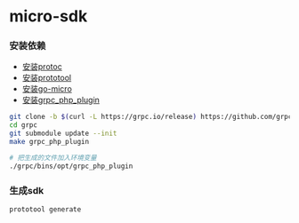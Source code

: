 # micro-sdk


### 安装依赖

- [安装protoc](https://github.com/golang/protobuf)
- [安装prototool](https://github.com/uber/prototool/blob/dev/docs/install.md)
- [安装go-micro](https://github.com/micro/protoc-gen-micro)
- [安装grpc_php_plugin](https://blog.csdn.net/myeye520/article/details/103923752)
```bash
git clone -b $(curl -L https://grpc.io/release) https://github.com/grpc/grpc   grpc
cd grpc
git submodule update --init
make grpc_php_plugin

# 把生成的文件加入环境变量
./grpc/bins/opt/grpc_php_plugin
```




### 生成sdk
```bash
prototool generate
```